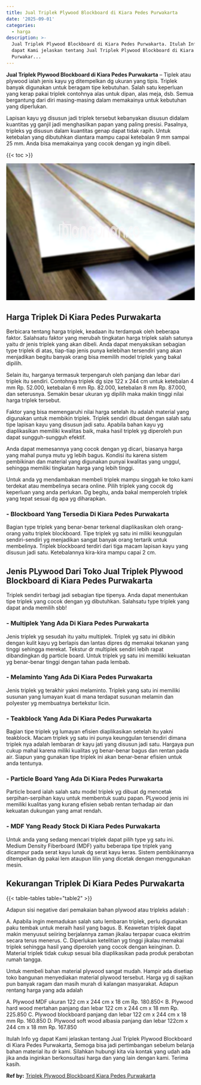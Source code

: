 ```yaml
---
title: Jual Triplek Plywood Blockboard di Kiara Pedes Purwakarta
date: '2025-09-01'
categories:
  - harga
description: >-
  Jual Triplek Plywood Blockboard di Kiara Pedes Purwakarta. Itulah Info yg
  dapat Kami jelaskan tentang Jual Triplek Plywood Blockboard di Kiara Pedes
  Purwakar...
---
```


**Jual Triplek Plywood Blockboard di Kiara Pedes Purwakarta** – Tiplek atau plywood ialah jenis kayu yg ditempelkan dg ukuran yang tipis. Triplek banyak digunakan untuk beragam tipe kebutuhan. Salah satu keperluan yang kerap pakai triplek contohnya alas untuk dipan, alas meja, dsb. Semua bergantung dari diri masing-masing dalam memakainya untuk kebutuhan yang diperlukan.

Lapisan kayu yg disusun jadi triplek tersebut kebanyakan disusun didalam kuantitas yg ganjil jadi menghasilkan papan yang paling presisi. Pasalnya, tripleks yg disusun dalam kuantitas genap dapat tidak rapih. Untuk ketebalan yang dibutuhkan diantara mampu capai ketebalan 9 mm sampai 25 mm. Anda bisa memakainya yang cocok dengan yg ingin dibeli.

{{< toc >}}

![Jual Triplek Plywood Blockboard di Kiara Pedes Purwakarta](/images/jual-triplek-murah-26.png)

## Harga Triplek Di Kiara Pedes Purwakarta

Berbicara tentang harga triplek, keadaan itu terdampak oleh beberapa faktor. Salahsatu faktor yang merubah tingkatan harga triplek salah satunya yaitu dr jenis triplek yang akan dibeli. Anda dapat menyaksikan sebagian type triplek di atas, tiap-tiap jenis punya kelebihan tersendiri yang akan menjadikan begitu banyak orang bisa memilih model triplek yang bakal dipilih.

Selain itu, harganya termasuk terpengaruh oleh panjang dan lebar dari triplek itu sendiri. Contohnya triplek dg size 122 x 244 cm untuk ketebalan 4 mm Rp. 52.000, ketebalan 6 mm Rp. 82.000, ketebalan 8 mm Rp. 87.000, dan seterusnya. Semakin besar ukuran yg dipilih maka makin tinggi nilai harga triplek tersebut.

Faktor yang bisa memengaruhi nilai harga setelah itu adalah material yang digunakan untuk membikin triplek. Triplek sendiri dibuat dengan salah satu tipe lapisan kayu yang disusun jadi satu. Apabila bahan kayu yg diaplikasikan memiliki kwalitas baik, maka hasil triplek yg diperoleh pun dapat sungguh-sungguh efektif.

Anda dapat memesannya yang cocok dengan yg dicari, biasanya harga yang mahal punya mutu yg lebih bagus. Kondisi itu karena sistem pembikinan dan material yang digunakan punyai kwalitas yang unggul, sehingga memiliki tingkatan harga yang lebih tinggi.

Untuk anda yg mendambakan membeli triplek mampu singgah ke toko kami terdekat atau membelinya secara online. Pilih triplek yang cocok dg keperluan yang anda perlukan. Dg begitu, anda bakal memperoleh triplek yang tepat sesuai dg apa yg diharapkan.

### \- Blockboard Yang Tersedia Di Kiara Pedes Purwakarta

Bagian type triplek yang benar-benar terkenal diaplikasikan oleh orang-orang yaitu triplek blockboard. Tipe triplek yg satu ini miliki keunggulan sendiri-sendiri yg menjadikan sangat banyak orang tertarik untuk membelinya. Triplek blockboard terdiri dari tiga macam lapisan kayu yang disusun jadi satu. Ketebalannya kira-kira mampu capai 2 cm.

## Jenis PLywood Dari Toko Jual Triplek Plywood Blockboard di Kiara Pedes Purwakarta

Triplek sendiri terbagi jadi sebagian tipe tipenya. Anda dapat menentukan tipe triplek yang cocok dengan yg dibutuhkan. Salahsatu type triplek yang dapat anda memilih sbb!

### \- Multiplek Yang Ada Di Kiara Pedes Purwakarta

Jenis triplek yg sesudah itu yaitu multiplek. Triplek yg satu ini dibikin dengan kulit kayu yg berlapis dan lantas dipres dg memakai tekanan yang tinggi sehingga merekat. Tekstur dr multiplek sendiri lebih rapat dibandingkan dg particle board. Untuk triplek yg satu ini memiliki kekuatan yg benar-benar tinggi dengan tahan pada lembab.

### \- Melaminto Yang Ada Di Kiara Pedes Purwakarta

Jenis triplek yg terakhir yakni melaminto. Triplek yang satu ini memiliki susunan yang lumayan kuat di mana terdapat susunan melamin dan polyester yg membuatnya bertekstur licin.

### \- Teakblock Yang Ada Di Kiara Pedes Purwakarta

Bagian tipe triplek yg lumayan efisien diaplikasikan setelah itu yakni teakblock. Macam triplek yg satu ini punya keunggulan tersendiri dimana triplek nya adalah lembaran dr kayu jati yang disusun jadi satu. Hargaya pun cukup mahal karena miliki kualitas yg benar-benar bagus dan rentan pada air. Siapun yang gunakan tipe triplek ini akan benar-benar efisien untuk anda tentunya.

### \- Particle Board Yang Ada Di Kiara Pedes Purwakarta

Particle board ialah salah satu model triplek yg dibuat dg mencetak serpihan-serpihan kayu untuk membentuk suatu papan. PLywood jenis ini memiliki kualitas yang kurang efisien sebab rentan terhadap air dan kekuatan dukungan yang amat rendah.

### \- MDF Yang Ready Stock Di Kiara Pedes Purwakarta

Untuk anda yang sedang mencari triplek dapat pilih type yg satu ini. Medium Density Fiberboard (MDF) yaitu beberapa tipe triplek yang dicampur pada serat kayu lunak dg serat kayu keras. Sistem pembikinannya ditempelkan dg pakai lem ataupun lilin yang dicetak dengan menggunakan mesin.

## Kekurangan Triplek Di Kiara Pedes Purwakarta

{{< table-tables table="table2" >}}

Adapun sisi negative dari pemakaian bahan plywood atau tripleks adalah :

A. Apabila ingin memadukan salah satu lembaran triplek, perlu digunakan paku tembak untuk meraih hasil yang bagus. B. Keawetan triplek dapat makin menyusut seiiring berjalannya zaman jikalau terpapar cuaca ekstrim secara terus menerus. C. Diperlukan ketelitian yg tinggi jikalau memakai triplek sehingga hasil yang diperoleh yang cocok dengan keinginan. D. Material triplek tidak cukup sesuai bila diaplikasikan pada produk perabotan rumah tangga.

Untuk membeli bahan material plywood sangat mudah. Hampir ada disetiap toko bangunan menyediakan material plywood tersebut. Harga yg di sajikan pun banyak ragam dan masih murah di kalangan masyarakat. Adapun rentang harga yang ada adalah

A. Plywood MDF ukuran 122 cm x 244 cm x 18 cm Rp. 180.850< B. Plywood hard wood mertahan panjang dan lebar 122 cm x 244 cm x 18 mm Rp. 225.850 C. Plywood blockboard panjang dan lebar 122 cm x 244 cm x 18 mm Rp. 160.850 D. Plywood soft wood albasia panjang dan lebar 122cm x 244 cm x 18 mm Rp. 167.850

Itulah Info yg dapat Kami jelaskan tentang Jual Triplek Plywood Blockboard di Kiara Pedes Purwakarta, Semoga bisa jadi pertimbangan sebelum belanja bahan material itu dr kami. Silahkan hubungi kita via kontak yang udah ada jika anda inginkan berkonsultasi harga dan yang lain dengan kami. Terima kasih.

**Ref by:** [Triplek Plywood Blockboard Kiara Pedes Purwakarta](https://id.wikipedia.org/wiki/Triplek)
